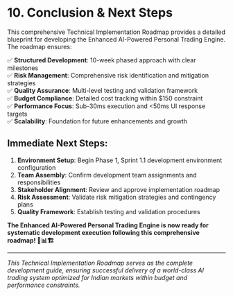 # **10. Conclusion & Next Steps**

This comprehensive Technical Implementation Roadmap provides a detailed blueprint for developing the Enhanced AI-Powered Personal Trading Engine. The roadmap ensures:

✅ **Structured Development**: 10-week phased approach with clear milestones  
✅ **Risk Management**: Comprehensive risk identification and mitigation strategies  
✅ **Quality Assurance**: Multi-level testing and validation framework  
✅ **Budget Compliance**: Detailed cost tracking within $150 constraint  
✅ **Performance Focus**: Sub-30ms execution and <50ms UI response targets  
✅ **Scalability**: Foundation for future enhancements and growth  

## **Immediate Next Steps:**

1. **Environment Setup**: Begin Phase 1, Sprint 1.1 development environment configuration
2. **Team Assembly**: Confirm development team assignments and responsibilities
3. **Stakeholder Alignment**: Review and approve implementation roadmap
4. **Risk Assessment**: Validate risk mitigation strategies and contingency plans
5. **Quality Framework**: Establish testing and validation procedures

**The Enhanced AI-Powered Personal Trading Engine is now ready for systematic development execution following this comprehensive roadmap! 🚀📊🏗️**

---

*This Technical Implementation Roadmap serves as the complete development guide, ensuring successful delivery of a world-class AI trading system optimized for Indian markets within budget and performance constraints.*